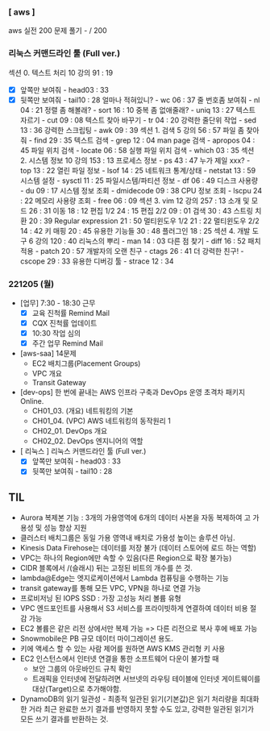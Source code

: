 ### [ aws ] 
aws 실전 200 문제 풀기
	- / 200

### 리눅스 커맨드라인 툴 (Full ver.)
섹션 0. 텍스트 처리
10 강의
91 : 19
- [x] 앞쪽만 보여줘 - head03 : 33
- [x] 뒷쪽만 보여줘 - tail10 : 28
얼마나 적혀있니? - wc
06 : 37
줄 번호좀 보여줘 - nl
04 : 21
정렬 좀 해볼래? - sort
16 : 10
중복 좀 없애줄래? - uniq
13 : 27
텍스트 자르기 - cut
09 : 08
텍스트 찾아 바꾸기 - tr
04 : 20
강력한 줄단위 작업 - sed
13 : 36
강력한 스크립팅 - awk
09 : 39
섹션 1. 검색
5 강의
56 : 57
파일 좀 찾아줘 - find
29 : 35
텍스트 검색 - grep
12 : 04
man page 검색 - apropos
04 : 45
파일 위치 검색 - locate
06 : 58
실행 파일 위치 검색 - which
03 : 35
섹션 2. 시스템 정보
10 강의
153 : 13
프로세스 정보 - ps
43 : 47
누가 제일 xxx? - top
13 : 22
열린 파일 정보 - lsof
14 : 25
네트워크 통계/상태 - netstat
13 : 59
시스템 설정 - sysctl
11 : 25
파일시스템/파티션 정보 - df
06 : 49
디스크 사용량 - du
09 : 17
시스템 정보 조회 - dmidecode
09 : 38
CPU 정보 조회 - lscpu
24 : 22
메모리 사용량 조회 - free
06 : 09
섹션 3. vim
12 강의
257 : 13
소개 및 모드
26 : 31
이동
18 : 12
편집 1/2
24 : 15
편집 2/2
09 : 01
검색
30 : 43
스트링 치환
20 : 39
Regular expression
21 : 50
멀티윈도우 1/2
21 : 22
멀티윈도우 2/2
14 : 42
키 매핑
20 : 45
유용한 기능들
30 : 48
플러그인
18 : 25
섹션 4. 개발 도구
6 강의
120 : 40
리눅스의 뿌리 - man
14 : 03
다른 점 찾기 - diff
16 : 52
패치 적용 - patch
20 : 57
개발자의 오랜 친구 - ctags
26 : 41
더 강력한 친구! - cscope
29 : 33
유용한 디버깅 툴 - strace
12 : 34

### 221205 (월)
- [업무] 7:30 - 18:30 근무
	- [x] 교육 진척률 Remind Mail
	- [x] CQX 진척률 업데이트
	- [x] 10:30 작업 심의
	- [x] 주간 업무 Remind Mail
- [aws-saa] 14문제
	- EC2 배치그룹(Placement Groups)
	- VPC 개요
	- Transit Gateway
- [dev-ops] 한 번에 끝내는 AWS 인프라 구축과 DevOps 운영 초격차 패키지 Online.
	- CH01_03. (개요) 네트워킹의 기본
	- CH01_04. (VPC) AWS 네트워킹의 동작원리 1
	- CH02_01. DevOps 개요
	- CH02_02. DevOps 엔지니어의 역할
- [ 리눅스 ] 리눅스 커맨드라인 툴 (Full ver.)
	- [x] 앞쪽만 보여줘 - head03 : 33
	- [x] 뒷쪽만 보여줘 - tail10 : 28
## TIL
- Aurora 복제본 기능 : 3개의 가용영역에 6개의 데이터 사본을 자동 복제하여 고 가용성 및 성능 향상 지원
- 클러스터 배치그룹은 동일 가용 영역내 배치로 가용성 높이는 솔루션 아님.
- Kinesis Data Firehose는 데이터를 저장 불가 (데이터 스토어에 로드 하는 역할)
- VPC는 하나의 Region에만 속할 수 있음(다른 Region으로 확장 불가능)
- CIDR 블록에서 /(슬래시) 뒤는 고정된 비트의 개수를 쓴 것.
- lambda@Edge는 엣지로케이션에서 Lambda 컴퓨팅을 수행하는 기능
- transit gateway를 통해 모든 VPC, VPN을 하나로 연결 가능
- 프로비저닝 된 IOPS SSD : 가장 고성능 처리 볼륨 유형
- VPC 엔드포인트를 사용해서 S3 서비스를 프라이빗하게 연결하여 데이터 비용 절감 가능
- EC2 볼륨은 같은 리전 상에서만 복제 가능 => 다른 리전으로 복사 후에 배포 가능
- Snowmobile은 PB 규모 데이터 마이그레이션 용도.
- 키에 액세스 할 수 있는 사람 제어를 원하면 AWS KMS 관리형 키 사용
- EC2 인스턴스에서 인터넷 연결을 통한 소프트웨어 다운이 불가할 때
	- 보안 그룹의 아웃바인드 규칙 확인
	- 트래픽을 인터넷에 전달하려면 서브넷의 라우팅 테이블에 인터넷 게이트웨이를 대상(Target)으로 추가해야함.
- DynamoDB의 읽기 일관성 - 최종적 일관된 읽기(기본값)은 읽기 처리량을 최대화 한 거라 최근 완료한 쓰기 결과를 반영하지 못할 수도 있고, 강력한 일관된 읽기가 모든 쓰기 결과를 반환하는 것.
<!--stackedit_data:
eyJoaXN0b3J5IjpbLTExMjgwNTMyMDYsLTE1MDEzNzc4NjcsLT
gyNzc1OTIxOCwxMjgzMDQwNTIsLTExMjgzMzIwMDMsMTEwNDM3
NzAzNSwtMTI4NDgyMzkyMCw0NTM2MzEzMDAsLTEyNjg1NDkxNj
IsLTgyOTUxNzU2OSwtOTA0MzE3MDA1LDg0ODk4NjI0NywtMTEy
MTYzMjgxNywtMTk0ODQ5MDM2OSwtMjExNjkzNjM1OV19
-->
